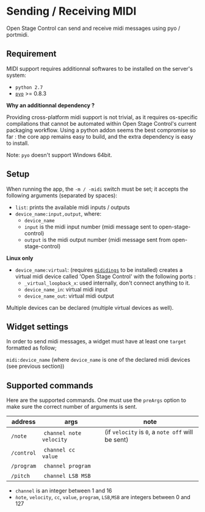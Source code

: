 # Sending / Receiving MIDI

Open Stage Control can send and receive midi messages using pyo / portmidi.

## Requirement

MIDI support requires additionnal softwares to be installed on the server's system:

- `python 2.7`
- [`pyo`](http://ajaxsoundstudio.com/software/pyo/) >= 0.8.3

**Why an additionnal dependency ?**

Providing cross-platform midi support is not trivial, as it requires os-specific compilations that cannot be automated within Open Stage Control's current packaging workflow. Using a python addon seems the best compromise so far : the core app remains easy to build, and the extra dependency is easy to install.

Note: `pyo` doesn't support Windows 64bit.

## Setup

When running the app, the `-m / -midi` switch must be set; it accepts the following arguments (separated by spaces):

- `list`: prints the available midi inputs / outputs
- `device_name:input,output`, where:
    - `device_name`
    - `input` is the midi input number (midi message sent to open-stage-control)
    - `output` is the midi output number (midi message sent from open-stage-control)

**Linux only**

- `device_name:virtual`: (requires [`mididings`](http://das.nasophon.de/mididings/) to be installed) creates a virtual midi device called 'Open Stage Control' with the following ports :
    - `_virtual_loopback_x`: used internally, don't connect anything to it.
    - `device_name_in`: virtual midi input
    - `device_name_out`: virtual midi output

Multiple devices can be declared (multiple virtual devices as well).

## Widget settings

In order to send midi messages, a widget must have at least one `target` formatted as follow;  

`midi:device_name` (where `device_name` is one of the declared midi devices (see previous section))

## Supported commands

Here are the supported commands. One must use the `preArgs` option to make sure the correct number of arguments is sent.

| address | args | note |
|---------|------|------|
| `/note` | `channel note velocity` |  (if `velocity` is `0`, a `note off` will be sent) |
| `/control` | `channel cc   value` |  |
| `/program` | `channel program` |  |
| `/pitch` | `channel LSB MSB` |  |


- `channel` is an integer between 1 and 16
- `ǹote`, `velocity`, `cc`, `value`, `program`, `LSB`,`MSB` are integers between 0 and 127
